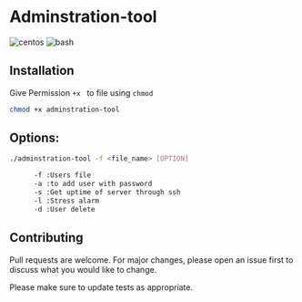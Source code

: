 # Adminstration-tool
![centos](https://img.shields.io/badge/os-Centos-cyan?style=for-the-badge&logo=centos) ![bash](https://img.shields.io/badge/bash-black?style=for-the-badge&logo=linux)


## Installation
Give Permission ```+x ``` to file using ```chmod ```

```bash
chmod +x adminstration-tool
```

## Options:
```bash
./adminstration-tool -f <file_name> [OPTION]

      -f :Users file
      -a :to add user with password
      -s :Get uptime of server through ssh
      -l :Stress alarm
      -d :User delete

```

## Contributing
Pull requests are welcome. For major changes, please open an issue first to discuss what you would like to change.

Please make sure to update tests as appropriate.
